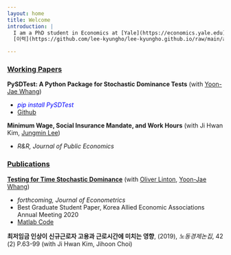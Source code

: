 ```yaml
---
layout: home
title: Welcome
introduction: |
  I am a PhD student in Economics at [Yale](https://economics.yale.edu)
  [이력](https://github.com/lee-kyungho/lee-kyungho.github.io/raw/main/assets/%E1%84%8B%E1%85%B5%E1%84%80%E1%85%A7%E1%86%BC%E1%84%92%E1%85%A9_%E1%84%80%E1%85%AE%E1%86%A8%E1%84%86%E1%85%AE%E1%86%AB%E1%84%8B%E1%85%B5%E1%84%85%E1%85%A7%E1%86%A8.pdf)

---
```


###  <ins>Working Papers</ins>

**PySDTest: A Python Package for Stochastic Dominance Tests** (with [Yoon-Jae Whang](https://sites.google.com/site/whangyjhomepage/)) 
  - <span style="color:blue"> *pip install PySDTest* </span>
  - [Github](https://github.com/lee-kyungho/pysdtest)

**Minimum Wage, Social Insurance Mandate, and Work Hours** (with Ji Hwan Kim, [Jungmin Lee](https://sites.google.com/view/jungminlee71/))
  - *R&R, Journal of Public Economics*

### <ins> Publications </ins>

**[Testing for Time Stochastic Dominance](https://doi.org/10.1016/j.jeconom.2022.03.012)** (with [Oliver Linton](https://obl20.com/), [Yoon-Jae Whang](https://sites.google.com/site/whangyjhomepage/))
  - *forthcoming, Journal of Econometrics*
  - Best Graduate Student Paper, Korea Allied Economic Associations Annual Meeting 2020
  - [Matlab Code](https://github.com/lee-kyungho/Testing-for-TSD)

**최저임금 인상이 신규근로자 고용과 근로시간에 미치는 영향**, (2019), *노동경제논집*, 42 (2) P.63-99 
(with Ji Hwan Kim, Jihoon Choi)

